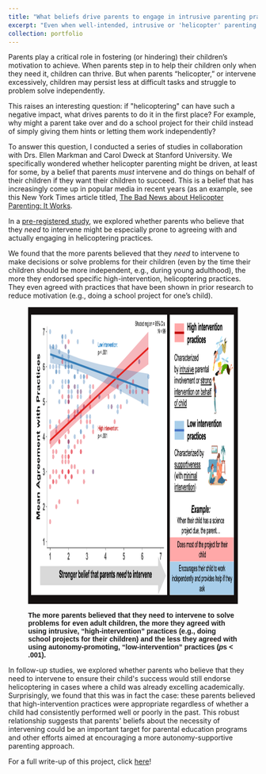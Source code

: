 ```yaml
---
title: "What beliefs drive parents to engage in intrusive parenting practices?"
excerpt: "Even when well-intended, intrusive or 'helicopter' parenting practices, such as completing homework assignments for one's child instead of letting them do it themselves, can be damaging to kids' motivation. Why do parents engage in these practices?"
collection: portfolio
---
```

Parents play a critical role in fostering (or hindering) their children’s motivation to achieve. When parents step in to help their children only when they need it, children can thrive. But when parents “helicopter,” or intervene excessively, children may persist less at difficult tasks and struggle to problem solve independently.

This raises an interesting question: if "helicoptering" can have such a negative impact, what drives parents to do it in the first place? For example, why might a parent take over and do a school project for their child instead of simply giving them hints or letting them work independently?

To answer this question, I conducted a series of studies in collaboration with Drs. Ellen Markman and Carol Dweck at Stanford University. We specifically wondered whether helicopter parenting might be driven, at least for some, by a belief that parents *must* intervene and do things on behalf of their children if they want their children to succeed. This is a belief that has increasingly come up in popular media in recent years (as an example, see this New York Times article titled, [The Bad News about Helicopter Parenting: It Works](https://www.nytimes.com/2019/02/07/opinion/helicopter-parents-economy.html). 

In a [pre-registered study](https://osf.io/9v3ht), we explored whether parents who believe that they *need* to intervene might be especially prone to agreeing with and actually engaging in helicoptering practices.

We found that the more parents believed that they *need* to intervene to make decisions or solve problems for their children (even by the time their children should be more independent, e.g., during young adulthood), the more they endorsed specific high-intervention, helicoptering practices. They even agreed with practices that have been shown in prior research to reduce motivation (e.g., doing a school project for one’s child).

<figure>

<img src='/images/parenting_key_figure.png'
      width="800"
      height="600"
      style="display: block; margin: 0 auto" />

<figcaption style="display: block; margin: 0 auto; font-family: Helvetica"><b>The more parents believed that they need to intervene to solve problems for even adult children, the more they agreed with using intrusive, “high-intervention” practices (e.g., doing school projects for their children) and the less they agreed with using autonomy-promoting, “low-intervention” practices (<i>p</i>s < .001).
</b>
</figcaption>

</figure>

In follow-up studies, we explored whether parents who believe that they need to intervene to ensure their child's success would still endorse helicoptering in cases where a child was already excelling academically. Surprisingly, we found that this was in fact the case: these parents believed that high-intervention practices were appropriate regardless of whether a child had consistently performed well or poorly in the past. This robust relationship suggests that parents' beliefs about the necessity of intervening could be an important target for parental education programs and other efforts aimed at encouraging a more autonomy-supportive parenting approach.

For a full write-up of this project, click [here](https://kagood.github.io/files/apa_fyp_report_copy.pdf)!
